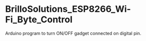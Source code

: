 # BrilloSolutions_ESP8266_Wi-Fi_Byte_Control
Arduino program to turn ON/OFF gadget connected on digital pin.
